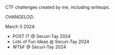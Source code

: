 CTF challenges created by me, including writeups.


CHANGELOG:

March 3 2024:
- POST IT @ Securi-Tay 2024
- Lots of Fun Ideas @ Securi-Tay 2024
- WTbF @ Securi-Tay 2024
